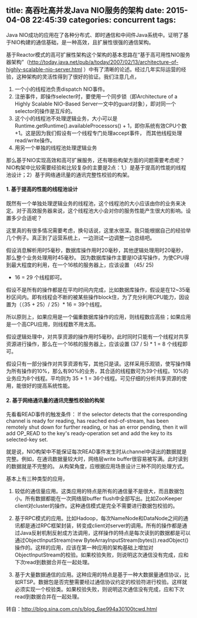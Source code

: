 title: 高吞吐高并发Java NIO服务的架构
date: 2015-04-08 22:45:39
categories: concurrent
tags:
---


Java NIO成功的应用在了各种分布式、即时通信和中间件Java系统中。证明了基于NIO构建的通信基础，是一种高效，且扩展性很强的通信架构。<!--more-->

基于Reactor模式的高可扩展性架构这个架构的基本思路在“基于高可用性NIO服务器架构”（http://today.java.net/pub/a/today/2007/02/13/architecture-of-highly-scalable-nio-server.html
）中有了清晰的论述。经过几年实际运营的经验，这种架构的灵活性得到了很好的验证。我们注意几点，

1. 一个小的线程池负责dispatch NIO事件。
2. 注册事件，即操作selecter时，要使用一个同步锁（即Architecture of a Highly Scalable NIO-Based Server一文中的guard对象），即对同一个selector的操作是互斥的。
3. 这个小的线程池不处理逻辑业务，大小可以是Runtime.getRuntime().availableProcessors() + 1，即你系统有效CPU个数+1。这是因为我们假设有一个线程专门处理accept事件，
而其他线程处理read/write操作。
4. 用另一个单独的线程池处理逻辑业务

那么基于NIO实现高效和高可扩展服务，还有哪些构架方面的问题需要考虑呢？
NIO构架中比较需要经验和比较复杂的主要是2点：1,）是基于提高的性能的线程池设计；2）基于网络通讯量的通讯完整性校验的构架。

#### 1. 基于提高的性能的线程池设计
既然有一个单独处理逻辑业务的线程池，这个线程池的大小应该由你的业务来决定。对于高效服务器来说，这个线程池大小会对你的服务性能产生很大的影响。设置多少合适呢？

这里真的有很多情况需要考虑，换句话说，这里水很深。我只能根据自己的经验举几个例子。真正到了运营系统上，一边测试一边调整一边总结吧。

假设消息解析用时5毫秒，数据库操作用时20毫秒，其他逻辑处理用时20毫秒，那么整个业务处理用时45毫秒。
因为数据库操作主要是IO读写操作，为使CPU得到最大程度的利用，在一个16核的服务器上，应该设置 （45/ 25)
 * 16 = 29 个线程即可。

假设不是所有的操作都是在平均时间内完成，比如数据库操作，假设是在12~35毫秒区间内。即有线程会不断的被某些操作block住，为了充分利用CPU能力，因设置为（（35 + 25）/ 25）* 16 = 39个线程。

所以原则上，如果应用是一个偏重数据库操作的应用，则线程数应高些；如果应用是一个高CPU应用，则线程数不用太高。

假设逻辑处理中，对共享资源的操作用时5毫秒。此时同时只能有一个线程对共享资源进行操作，那么在一个16核的服务器上，应该设置 (37 / 5) * 1 = 8 个线程即可。

假设只有一部分操作对共享资源有写，其他只是读。这样采用乐观锁，使写操作降为所有操作的10%，那么有90%的业务，其合适的线程数可为39个线程。10%的业务应为8个线程。平均则为 35 + 1 = 36个线程。可见仔细的分析共享资源的使用，能很好的提高系统性能。

#### 2. 基于网络通讯量的通讯完整性校验的构架

先看看READ事件的触发条件：
If the selector detects that the corresponding channel is ready for reading, has reached end-of-stream, has been remotely shut down for further reading, 
or has an error pending, then it will add OP_READ to the key's ready-operation set and add the key to its selected-key set.

就是说，NIO构架中不能保证每次READ事件发生时从channel中读出的数据就是完整。例如，在通讯数据量较大时，网络层write buffer很容易被写满。此时读到的数据就是不完整的。
从构架角度，应根据应用场景设计三种不同的处理方式。

基本上有三种类型的应用，

1. 较低的通信量应用。这类应用的特点是所有的通信量不是很大，而且数据包小。所有数据都能在一次网络层buffer flush中全部写出。比如ZooKeeper client对cluster的操作。这种通信模式是完全不需要进行数据包校验的。

2. 基于RPC模式的应用。比如Hadoop，每次NameNode和DataNode之间的通讯都是通过RPC框架封装，转变成client对server的调用。所有的操作都是通过Java反射机制反射成方法调用，这样操作的特点是每次读到的数据都是可以通过ObjectInputStream(new ByteArrayInputStream(bytes)).readObject()操作的。这样的应用，应该在第一种应用的架构基础上增加对ObjectInputStream的校验。如果校验失败，则说明这次通信没有完成，应和下次read到数据合并在一起处理。

3. 基于大量数据通信的应用。这种应用的特点是基于一种大数据量通信协议，比如RTSP。数据包是否完整需要经过通信协议约定的校验符进行校验。这样就必须实现一个校验类。如果校验失败，则说明这次通信没有完成，应和下次read到数据合并在一起处理。


转自：http://blog.sina.com.cn/s/blog_6ae994a30100tcwd.html

